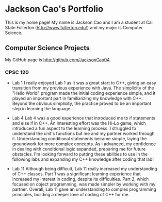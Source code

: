 # Jackson Cao's Portfolio

This is my home page! My name is Jackson Cao and I am a student at Cal State Fullerton (http://www.fullerton.edu/) and my major is Computer Science.

## Computer Science Projects

My GitHub page is http://github.com/JacksonCao04.

### CPSC 120

* Lab 1
I really enjoyed Lab 1 as it was a great start to C++, giving an easy transition from my previous experience with Java. The simplicity of the  "Hello World" program made the initial coding experience simple, and it played an important part in familiarizing  my knowledge with C++. Beyond the obvious simplicity, the practice proved to be an important step in learning the language.

* Lab 4 
Lab 4 was a good experience that introduced me to if statements and else if in C++. An interesting effort was the Hi-Lo game, which introduced a fun aspect to the learning process. I struggled to understand the unit's functions but me and my partner worked through it. Understanding conditional statements became simple, laying the groundwork for more complex concepts. As I advanced, my confidence in dealing with conditional logic expanded, preparing me for future obstacles. I'm looking forward to putting these abilities to use in the following labs and expanding my C++ knowledge after coding that lab!

* Lab 11
Although being difficult, Lab 11 really increased my understanding of C++ classes. Part 1 was a significant learning experience that increased my interest in coding, despite its difficulties. Part 2, which focused on object programming, was made simpler by working with my partner. Overall, Lab 11 gave an understanding to complex programming principles, building a deeper love of coding of C++ for me.

